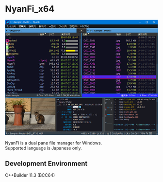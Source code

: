 # NyanFi_x64

![Screenshot](screenshot.png)

NyanFi is a dual pane file manager for Windows.  
Supported language is Japanese only.  

## Development Environment

C++Builder 11.3 (BCC64)
